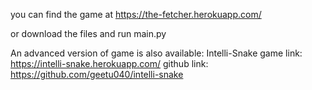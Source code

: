 you can find the game at
https://the-fetcher.herokuapp.com/

or download the files and run main.py


An advanced version of game is also available: Intelli-Snake
game link: https://intelli-snake.herokuapp.com/
github link: https://github.com/geetu040/intelli-snake